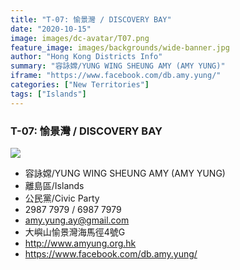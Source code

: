 ```yaml
---
title: "T-07: 愉景灣 / DISCOVERY BAY"
date: "2020-10-15"
image: images/dc-avatar/T07.png
feature_image: images/backgrounds/wide-banner.jpg
author: "Hong Kong Districts Info"
summary: "容詠嫦/YUNG WING SHEUNG AMY (AMY YUNG)"
iframe: "https://www.facebook.com/db.amy.yung/"
categories: ["New Territories"]
tags: ["Islands"]
---
```


### T-07: 愉景灣 / DISCOVERY BAY  
![](/images/dc-avatar/T07.png)  

 - 容詠嫦/YUNG WING SHEUNG AMY (AMY YUNG)  
 - 離島區/Islands  
 - 公民黨/Civic Party  
 - 2987 7979 / 6987 7979  
 - amy.yung.ay@gmail.com  
 - 大嶼山愉景灣海馬徑4號G  
 - http://www.amyung.org.hk  
 - https://www.facebook.com/db.amy.yung/

